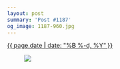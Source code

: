 ```yaml
---
layout: post
summary: 'Post #1187'
og_image: 1187-960.jpg
---
```


<p>
 <time>
  <a href="/1187">
   {{ page.date | date: "%B %-d, %Y" }}
  </a>
 </time>
 <a href="/1187">
  <figure data-taken="7/26/2020">
   <img sizes="(min-width: 700px) 50vw, calc(100vw - 2rem)" src="{{ site.assets_url }}/1187-480.jpg" srcset="{{ site.assets_url }}/1187-240.jpg 240w, {{ site.assets_url }}/1187-480.jpg 480w, {{ site.assets_url }}/1187-720.jpg 720w, {{ site.assets_url }}/1187-960.jpg 960w"/>
  </figure>
 </a>
</p>
